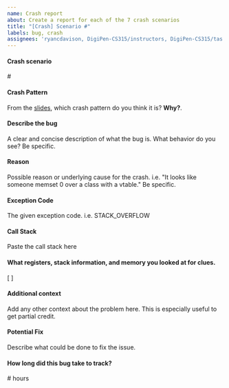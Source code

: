 ```yaml
---
name: Crash report
about: Create a report for each of the 7 crash scenarios
title: "[Crash] Scenario #"
labels: bug, crash
assignees: 'ryancdavison, DigiPen-CS315/instructors, DigiPen-CS315/tas'
---
```

#### Crash scenario
\# <!-- replace this text -->

#### Crash Pattern
From the [slides](https://github.com/DigiPen-CS315/DigiPen-CS315/blob/main/notes/week04/4.1-CrashPatterns.md#crash-patterns), which crash pattern do you think it is? **Why?**. <!-- replace this text -->

#### Describe the bug
A clear and concise description of what the bug is. What behavior do you see? Be specific.   <!-- replace this text -->

#### Reason
Possible reason or underlying cause for the crash. i.e. "It looks like someone memset 0 over a class with a vtable." Be specific.   <!-- replace this text -->

#### Exception Code
The given exception code. i.e. STACK_OVERFLOW   <!-- replace this text -->

#### Call Stack
Paste the call stack here   <!-- replace this text -->

#### What registers, stack information, and memory you looked at for clues.
[  ]   <!-- replace this text -->

#### Additional context
Add any other context about the problem here. This is especially useful to get partial credit.   <!-- replace this text -->

#### Potential Fix
Describe what could be done to fix the issue.   <!-- replace this text -->

#### How long did this bug take to track?
\# hours  <!-- replace this text -->

